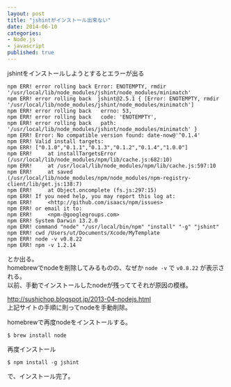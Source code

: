 ```yaml
---
layout: post
title: "jshintがインストール出来ない"
date: 2014-06-10
categories: 
- Node.js
- javascript
published: true
---
```


jshintをインストールしようとするとエラーが出る

	npm ERR! error rolling back Error: ENOTEMPTY, rmdir '/usr/local/lib/node_modules/jshint/node_modules/minimatch'
	npm ERR! error rolling back  jshint@2.5.1 { [Error: ENOTEMPTY, rmdir '/usr/local/lib/node_modules/jshint/node_modules/minimatch']
	npm ERR! error rolling back   errno: 53,
	npm ERR! error rolling back   code: 'ENOTEMPTY',
	npm ERR! error rolling back   path: '/usr/local/lib/node_modules/jshint/node_modules/minimatch' }
	npm ERR! Error: No compatible version found: date-now@'^0.1.4'
	npm ERR! Valid install targets:
	npm ERR! ["0.1.0","0.1.1","0.1.3","0.1.2","0.1.4","1.0.0"]
	npm ERR!     at installTargetsError (/usr/local/lib/node_modules/npm/lib/cache.js:682:10)
	npm ERR!     at /usr/local/lib/node_modules/npm/lib/cache.js:597:10
	npm ERR!     at saved (/usr/local/lib/node_modules/npm/node_modules/npm-registry-client/lib/get.js:138:7)
	npm ERR!     at Object.oncomplete (fs.js:297:15)
	npm ERR! If you need help, you may report this log at:
	npm ERR!     <http://github.com/isaacs/npm/issues>
	npm ERR! or email it to:
	npm ERR!     <npm-@googlegroups.com>
	npm ERR! System Darwin 13.2.0
	npm ERR! command "node" "/usr/local/bin/npm" "install" "-g" "jshint"
	npm ERR! cwd /Users/ut/Documents/Xcode/MyTemplate
	npm ERR! node -v v0.8.22
	npm ERR! npm -v 1.2.14

とか出る。  
homebrewでnodeを削除してみるものの、なぜか `node -v` で `v0.8.22` が表示される。  
以前、手動でインストールしたnodeが残っててそれが原因の模様。  
  
http://sushichop.blogspot.jp/2013-04-nodejs.html  
上記サイトの手順に則ってnodeを手動削除。  
  
homebrewで再度nodeをインストールする。  

	$ brew install node

再度インストール

	$ npm install -g jshint

で、インストール完了。

